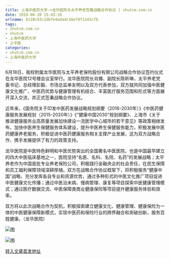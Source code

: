 ```yaml
---
title: 上海中医药大学->龙华医院与太平养老签署战略合作协议 | shutcm.com.cn
date: 2019-06-20 15:43:10
urlname: 6228c93c1dbfe4a4a4c16e7df1343cfb
tags: 
- shutcm.com.cn
- shutcm
- 上海中医药大学
- 上中医
categories:
- shutcm.com.cn
- 上海中医药大学
---
```



6月18日，我校附属龙华医院与太平养老保险股份有限公司战略合作协议签约仪式在龙华医院12号楼会议室举行。龙华医院院长肖臻、副院长陈昕琳，太平养老党委书记、总经理彭毅、市场总监单友明以及双方代表参加，双方就共同加强中医健康文化推广、中医药优势与健康管理有机结合、丰富医疗服务范围和形式等方面展开深入交流，并正式签署战略合作协议。 

近年来，《国务院关于印发中医药发展战略规划纲要（2016-2030年）》《中医药健康服务发展规划（2015-2020年）》《“健康中国2030”规划纲要》、上海市《关于推进健康服务业高质量发展加快建设一流医学中心城市的若干意见》等政策相继发布，加快中医养生保健服务体系建设，提升中医养生保健服务能力，积极发展中医药健康养老服务，积极促进中医药健康服务相关支撑产业发展，这为双方战略合作、携手发展提供了有力的政策支持。

龙华医院是中医特色鲜明和中医优势突出的全国著名中医医院，也是中国最早建立的四大中医临床基地之一，医院坚持“名医、名科、名院、名药”的发展战略；太平养老作为中国首批专业养老保险公司，积极践行金融央企的社会责任，在民生保障和员工福利保障领域深耕厚植。双方在战略合作协议框架下，将积极服务“健康中国”战略，充分发挥各自专业和资源优势，通过多种形式的中医文化推广项目促进中医健康文化传播；通过中医治未病、慢病管理、康复等项目探索中医健康管理模式；通过医疗数据交流、中医保障类商业健康保险等项目提升健康服务体验和效率。

双方将以此次战略合作为契机，积极探索建立健康文化、健康管理、健康保险为一体的中医健康保障新模式，实现中医药和保险行业的跨界融合和突破创新，服务百姓健康。（龙华医院）



![图](http://www.shutcm.edu.cn/_upload/article/images/57/54/1f7a49984d0780ec24fd9adb7be0/223a7d16-9ca3-4cb0-a888-1686c604b2ca.jpg)

![图](http://www.shutcm.edu.cn/_upload/article/images/57/54/1f7a49984d0780ec24fd9adb7be0/27425833-25a2-4fd5-b72d-546f6e301e6d.jpg)

[转入文章首发地址](http://www.shutcm.edu.cn/2019/0620/c973a109229/page.htm)